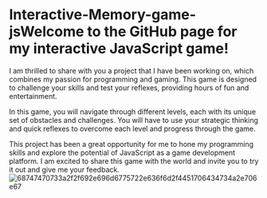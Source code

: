 # Interactive-Memory-game-jsWelcome to the GitHub page for my interactive JavaScript game!

I am thrilled to share with you a project that I have been working on, which combines my passion for programming and gaming. This game is designed to challenge your skills and test your reflexes, providing hours of fun and entertainment.

In this game, you will navigate through different levels, each with its unique set of obstacles and challenges. You will have to use your strategic thinking and quick reflexes to overcome each level and progress through the game.

This project has been a great opportunity for me to hone my programming skills and explore the potential of JavaScript as a game development platform. I am excited to share this game with the world and invite you to try it out and give me your feedback.
![68747470733a2f2f692e696d6775722e636f6d2f4451706434734a2e706e67](https://user-images.githubusercontent.com/47353633/232507614-6eb11c1c-7bb9-4e99-97f3-62ed06b885ab.png)
